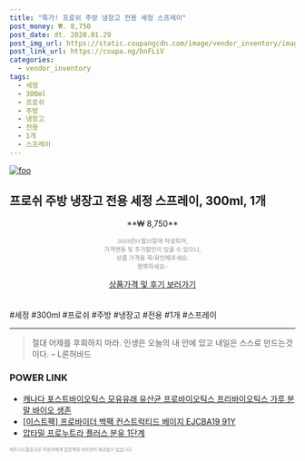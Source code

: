 ```yaml
--- 
title: "특가! 프로쉬 주방 냉장고 전용 세정 스프레이" 
post_money: ₩. 8,750 
post_date: dt. 2020.01.29 
post_img_url: https://static.coupangcdn.com/image/vendor_inventory/images/2016/11/21/22/0/b4515f83-1b2a-4e61-962f-d9fad4d7cb21.jpg 
post_link_url: https://coupa.ng/bnFLiV 
categories: 
  - vendor_inventory 
tags: 
  - 세정 
  - 300ml 
  - 프로쉬 
  - 주방 
  - 냉장고 
  - 전용 
  - 1개 
  - 스프레이 
--- 
```

[![foo](https://static.coupangcdn.com/image/vendor_inventory/images/2016/11/21/22/0/b4515f83-1b2a-4e61-962f-d9fad4d7cb21.jpg)](https://coupa.ng/bnFLiV) 

## 프로쉬 주방 냉장고 전용 세정 스프레이, 300ml, 1개 
<p style="text-align: center;">**₩ 8,750**</p> 
<p style="text-align: center;"><span style="color: #898c8f; font-family: Georgia,Times,serif; font-size: 0.75em;">2020년01월29일에 작성되어, <br>가격변동 및 추가할인이 있을 수 있으니,<br> 상품 가격을 꼭!확인해주세요.<br>행복하세요~</span> 
</p>	 
<div markdown="0" style="text-align: center;"><a href="https://coupa.ng/bnFLiV" class="btn btn--success">상품가격 및 후기 보러가기</a></div> 
<br><br> 
  #세정 #300ml #프로쉬 #주방 #냉장고 #전용 #1개 #스프레이 
<hr> 

> 절대 어제를 후회하지 마라. 인생은 오늘의  내 안에 있고 내일은 스스로 만드는것이다. – L론허바드 


### POWER LINK

* <a href="https://blog.naver.com/an0733/221785620310" target="_blank">캐나다 포스트바이오틱스 모유유래 유산균 프로바이오틱스 프리바이오틱스 가루 분말 바이오 생존</a>
* <a href="https://blog.naver.com/santokki14/221784419610" target="_blank">[이스트팩] 프로바이더 백팩 컨스트럭티드 베이지 EJCBA19 91Y</a>
* <a href="https://blog.naver.com/fasyy4321/221783584854" target="_blank">압타밀 프로누트라 플러스 분유 1단계</a>

<span style="color: #898c8f; font-family: Georgia,Times,serif; font-size: 0.55em;">파트너스활동으로 작성자에게 일정액의 커미션이 제공될수 있습니다.</span> 
